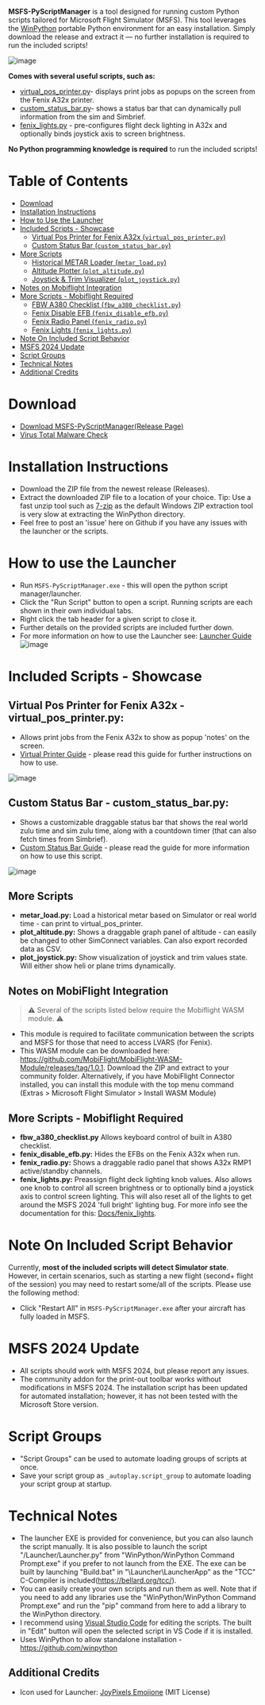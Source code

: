 **MSFS-PyScriptManager** is a tool designed for running custom Python scripts tailored for Microsoft Flight Simulator (MSFS). This tool leverages the [WinPython](https://github.com/winpython) portable Python environment for an easy installation.  Simply download the release and extract it — no further installation is required to run the included scripts!

![image](https://github.com/user-attachments/assets/afea8bd1-8e31-434f-b655-908882052df9)


**Comes with several useful scripts, such as:**
- [virtual_pos_printer.py](#virtual-pos-printer-for-fenix-a32x---virtual_pos_printerpy)- displays print jobs as popups on the screen from the Fenix A32x printer.
- [custom_status_bar.py](#custom-status-bar---custom_status_barpy)- shows a status bar that can dynamically pull information from the sim and Simbrief.
- [fenix_lights.py](Docs/fenix_lights.md) - pre-configures flight deck lighting in A32x and optionally binds joystick axis to screen brightness.

**No Python programming knowledge is required** to run the included scripts!

# Table of Contents
- [Download](#download)
- [Installation Instructions](#installation-instructions)
- [How to Use the Launcher](#how-to-use-the-launcher)
- [Included Scripts - Showcase](#included-scripts---showcase)
  - [Virtual Pos Printer for Fenix A32x (`virtual_pos_printer.py`)](#virtual-pos-printer-for-fenix-a32x---virtual_pos_printerpy)
  - [Custom Status Bar (`custom_status_bar.py`)](#custom-status-bar---custom_status_barpy)
- [More Scripts](#more-scripts)
  - [Historical METAR Loader (`metar_load.py`)](#more-scripts)
  - [Altitude Plotter (`plot_altitude.py`)](#more-scripts)
  - [Joystick & Trim Visualizer (`plot_joystick.py`)](#more-scripts)
- [Notes on Mobiflight Integration](#notes-on-mobiflight-integration)
- [More Scripts - Mobiflight Required](#More-Scripts---Mobiflight-Required)
  - [FBW A380 Checklist (`fbw_a380_checklist.py`)](#More-Scripts---Mobiflight-Required)
  - [Fenix Disable EFB (`fenix_disable_efb.py`)](#More-Scripts---Mobiflight-Required)
  - [Fenix Radio Panel (`fenix_radio.py`)](#More-Scripts---Mobiflight-Required)
  - [Fenix Lights (`fenix_lights.py`)](#More-Scripts---Mobiflight-Required)
- [Note On Included Script Behavior](#note-on-included-script-behavior)
- [MSFS 2024 Update](#msfs-2024-update)
- [Script Groups](#script-groups)
- [Technical Notes](#technical-notes)
- [Additional Credits](#additional-credits)

# Download
- [Download MSFS-PyScriptManager(Release Page)](https://github.com/cgtrout/MSFS-PyScriptManager/releases/)
- [Virus Total Malware Check](https://www.virustotal.com/gui/url/68f6f554bab721ca62f3fe49416ad7ee02d4aedc524904a61062eb73b54490ce)

# Installation Instructions
- Download the ZIP file from the newest release (Releases).
- Extract the downloaded ZIP file to a location of your choice. Tip: Use a fast unzip tool such as [7-zip](https://www.7-zip.org/download.html) as the default Windows ZIP extraction tool is very slow at extracting the WinPython directory.
- Feel free to post an 'issue' here on Github if you have any issues with the launcher or the scripts.

# How to use the Launcher
- Run `MSFS-PyScriptManager.exe` - this will open the python script manager/launcher.
- Click the "Run Script" button to open a script. Running scripts are each shown in their own individual tabs.
- Right click the tab header for a given script to close it.
- Further details on the provided scripts are included further down.
- For more information on how to use the Launcher see: [Launcher Guide](Docs/Launcher_guide.md)
![image](https://github.com/user-attachments/assets/b8e12084-afad-4cd8-9b4c-2ea9cbb59ff1)

# Included Scripts - Showcase
## **Virtual Pos Printer for Fenix A32x - virtual_pos_printer.py:**
   - Allows print jobs from the Fenix A32x to show as popup 'notes' on the screen.
   - [Virtual Printer Guide](Docs/virtual_pos_printer.md) - please read this guide for further instructions on how to use.

   ![image](https://github.com/user-attachments/assets/5b0aac05-f1da-417e-a97b-be8261a4f1ba)

## Custom Status Bar - custom_status_bar.py:
  - Shows a customizable draggable status bar that shows the real world zulu time and sim zulu time, along with a countdown timer (that can also fetch times from Simbrief).
  - [Custom Status Bar Guide](Docs/custom_status_bar.md) - please read the guide for more information on how to use this script.

   ![image](https://github.com/user-attachments/assets/05786688-b542-4050-95eb-1e85bf8d673d)

## More Scripts
- **metar_load.py:** Load a historical metar based on Simulator or real world time - can print to virtual_pos_printer.
- **plot_altitude.py:** Shows a draggable graph panel of altitude - can easily be changed to other SimConnect variables.  Can also export recorded data as CSV.
- **plot_joystick.py:** Show visualization of joystick and trim values state. Will either show heli or plane trims dynamically.

## Notes on MobiFlight Integration
> ⚠️ Several of the scripts listed below require the Mobiflight WASM module.  ⚠️
- This module is required to facilitate communication between the scripts and MSFS for those that need to access LVARS (for Fenix).
- This WASM module can be downloaded here: https://github.com/MobiFlight/MobiFlight-WASM-Module/releases/tag/1.0.1.  Download the ZIP and extract to your community folder.  Alternatively, if you have MobiFlight Connector installed, you can install this module with the top menu command (Extras > Microsoft Flight Simulator > Install WASM Module)

## More Scripts - Mobiflight Required
- **fbw_a380_checklist.py** Allows keyboard control of built in A380 checklist.
- **fenix_disable_efb.py:** Hides the EFBs on the Fenix A32x when run.
- **fenix_radio.py:** Shows a draggable radio panel that shows A32x RMP1 active/standby channels.
- **fenix_lights.py:** Preassign flight deck lighting knob values.  Also allows one knob to control all screen brightness or to optionally bind a joystick axis to control screen lighting. This will also reset all of the lights to get around the MSFS 2024 'full bright' lighting bug. For more info see the documentation for this: [Docs/fenix_lights](Docs/fenix_lights.md).


# Note On Included Script Behavior
Currently, **most of the included scripts will detect Simulator state**.  However, in certain scenarios, such as starting a new flight (second+ flight of the session) you may need to restart some/all of the scripts.  Please use the following method:
- Click "Restart All" in `MSFS-PyScriptManager.exe` after your aircraft has fully loaded in MSFS.


# MSFS 2024 Update
 - All scripts should work with MSFS 2024, but please report any issues.
 - The community addon for the print-out toolbar works without modifications in MSFS 2024. The installation script has been updated for automated installation; however, it has not been tested with the Microsoft Store version.

# Script Groups
- "Script Groups" can be used to automate loading groups of scripts at once.
- Save your script group as `_autoplay.script_group` to automate loading your script group at startup.

# Technical Notes
- The launcher EXE is provided for convenience, but you can also launch the script manually.  It is also possible to launch the script "/Launcher/Launcher.py" from "WinPython/WinPython Command Prompt.exe" if you prefer to not launch from the EXE.  The exe can be built by launching "Build.bat" in "\Launcher\LauncherApp" as the "TCC" C-Compiler is included(https://bellard.org/tcc/).
- You can easily create your own scripts and run them as well.  Note that if you need to add any libraries use the "WinPython/WinPython Command Prompt.exe" and run the "pip" command from here to add a library to the WinPython directory.
- I recommend using [Visual Studio Code](https://code.visualstudio.com/download) for editing the scripts.  The built in "Edit" button will open the selected script in VS Code if it is installed.
- Uses WinPython to allow standalone installation - https://github.com/winpython

## Additional Credits
- Icon used for Launcher: [JoyPixels Emojione](https://github.com/joypixels/emojione) (MIT License)

